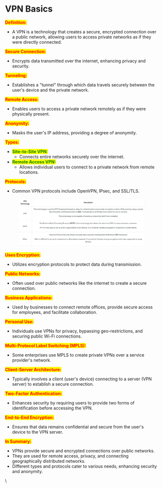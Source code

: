 # VPN Basics

<mark style="color:red;">**Definition:**</mark>

* A VPN is a technology that creates a secure, encrypted connection over a public network, allowing users to access private networks as if they were directly connected.

<mark style="color:red;">**Secure Connection:**</mark>

* Encrypts data transmitted over the internet, enhancing privacy and security.

<mark style="color:red;">**Tunneling:**</mark>

* Establishes a "tunnel" through which data travels securely between the user's device and the private network.

<mark style="color:red;">**Remote Access:**</mark>

* Enables users to access a private network remotely as if they were physically present.

<mark style="color:red;">**Anonymity:**</mark>

* Masks the user's IP address, providing a degree of anonymity.

<mark style="color:red;">**Types:**</mark>

* <mark style="color:green;">**Site-to-Site VPN:**</mark>
  * Connects entire networks securely over the internet.
* <mark style="color:green;">**Remote Access VPN:**</mark>
  * Allows individual users to connect to a private network from remote locations.

<mark style="color:red;">**Protocols:**</mark>

* Common VPN protocols include OpenVPN, IPsec, and SSL/TLS.

<figure><img src="../../.gitbook/assets/Capture (20).PNG" alt=""><figcaption></figcaption></figure>

<mark style="color:red;">**Uses Encryption:**</mark>

* Utilizes encryption protocols to protect data during transmission.

<mark style="color:red;">**Public Networks:**</mark>

* Often used over public networks like the internet to create a secure connection.

<mark style="color:red;">**Business Applications:**</mark>

* Used by businesses to connect remote offices, provide secure access for employees, and facilitate collaboration.

<mark style="color:red;">**Personal Use:**</mark>

* Individuals use VPNs for privacy, bypassing geo-restrictions, and securing public Wi-Fi connections.

<mark style="color:red;">**Multi-Protocol Label Switching (MPLS):**</mark>

* Some enterprises use MPLS to create private VPNs over a service provider's network.

<mark style="color:red;">**Client-Server Architecture:**</mark>

* Typically involves a client (user's device) connecting to a server (VPN server) to establish a secure connection.

<mark style="color:red;">**Two-Factor Authentication:**</mark>

* Enhances security by requiring users to provide two forms of identification before accessing the VPN.

<mark style="color:red;">**End-to-End Encryption:**</mark>

* Ensures that data remains confidential and secure from the user's device to the VPN server.

<mark style="color:red;">**In Summary:**</mark>

* VPNs provide secure and encrypted connections over public networks.
* They are used for remote access, privacy, and connecting geographically distributed networks.
* Different types and protocols cater to various needs, enhancing security and anonymity.

\

